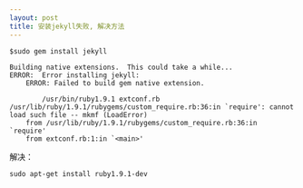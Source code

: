 ```yaml
---
layout: post
title: 安装jekyll失败, 解决方法
---
```


`$sudo gem install jekyll`

```
Building native extensions.  This could take a while...
ERROR:  Error installing jekyll:
    ERROR: Failed to build gem native extension.

        /usr/bin/ruby1.9.1 extconf.rb
/usr/lib/ruby/1.9.1/rubygems/custom_require.rb:36:in `require': cannot load such file -- mkmf (LoadError)
    from /usr/lib/ruby/1.9.1/rubygems/custom_require.rb:36:in `require'
    from extconf.rb:1:in `<main>'

```

解决：

`sudo apt-get install ruby1.9.1-dev`
